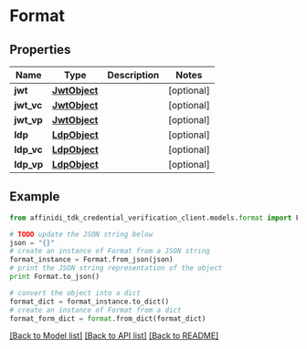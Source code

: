 # Format

## Properties

| Name       | Type                          | Description | Notes      |
| ---------- | ----------------------------- | ----------- | ---------- |
| **jwt**    | [**JwtObject**](JwtObject.md) |             | [optional] |
| **jwt_vc** | [**JwtObject**](JwtObject.md) |             | [optional] |
| **jwt_vp** | [**JwtObject**](JwtObject.md) |             | [optional] |
| **ldp**    | [**LdpObject**](LdpObject.md) |             | [optional] |
| **ldp_vc** | [**LdpObject**](LdpObject.md) |             | [optional] |
| **ldp_vp** | [**LdpObject**](LdpObject.md) |             | [optional] |

## Example

```python
from affinidi_tdk_credential_verification_client.models.format import Format

# TODO update the JSON string below
json = "{}"
# create an instance of Format from a JSON string
format_instance = Format.from_json(json)
# print the JSON string representation of the object
print Format.to_json()

# convert the object into a dict
format_dict = format_instance.to_dict()
# create an instance of Format from a dict
format_form_dict = format.from_dict(format_dict)
```

[[Back to Model list]](../README.md#documentation-for-models) [[Back to API list]](../README.md#documentation-for-api-endpoints) [[Back to README]](../README.md)
